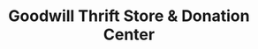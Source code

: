 ---
title: "Goodwill Thrift Store & Donation Center"
url: /midwest-city/goodwill-thrift-store-and-donation-center/
shop: charity
---